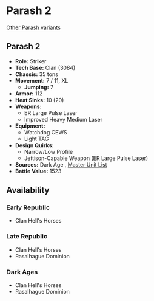 # Parash 2 

[Other Parash variants](../parash.md) 

## Parash 2 

- **Role:** Striker 
- **Tech Base:** Clan (3084) 
- **Chassis:** 35 tons 
- **Movement:** 7 / 11, XL 
  - **Jumping:** 7 
- **Armor:** 112 
- **Heat Sinks:** 10 (20) 
- **Weapons:** 
  - ER Large Pulse Laser 
  - Improved Heavy Medium Laser 
- **Equipment:** 
  - Watchdog CEWS 
  - Light TAG 
- **Design Quirks:** 
  - Narrow/Low Profile 
  - Jettison-Capable Weapon (ER Large Pulse Laser) 
- **Sources:** Dark Age , [Master Unit List](http://masterunitlist.info/Unit/Details/2427/parash-2) 
- **Battle Value:** 1523 

## Availability 

### Early Republic 

- Clan Hell's Horses 

### Late Republic 

- Clan Hell's Horses 
- Rasalhague Dominion 

### Dark Ages 

- Clan Hell's Horses 
- Rasalhague Dominion 

